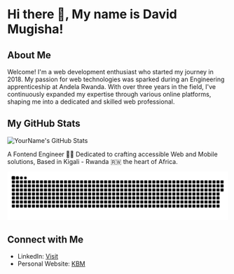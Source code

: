 # Hi there 👋, My name is David Mugisha!

## About Me
Welcome! I'm a web development enthusiast who started my journey in 2018. My passion for web technologies was sparked during an Engineering apprenticeship at Andela Rwanda. With over three years in the field, I've continuously expanded my expertise through various online platforms, shaping me into a dedicated and skilled web professional.
## My GitHub Stats
![YourName's GitHub Stats](https://github-readme-stats.vercel.app/api?username=kundwabruno&show_icons=true&theme=radical)
<!-- You can add your own widgets from https://github.com/anuraghazra/github-readme-stats or other sources as you like. -->
A Fontend Engineer 🧑‍💻 Dedicated to crafting accessible Web and Mobile solutions, Based in Kigali - Rwanda 🇷🇼 the heart of Africa.

<picture>
  <source  srcset="https://github.com/davidmugisha47/davidmugisha47/blob/output/github-contribution-grid-snake-dark.svg?palette=github-dark">
  <source  srcset="https://github.com/davidmugisha47/davidmugisha47/blob/output/github-contribution-grid-snake.svg">
  <img alt="github contribution grid snake animation" src="https://github.com/joshwambere/joshwambere/blob/output/github-contribution-grid-snake.svg">
</picture>

## Connect with Me
- LinkedIn: [Visit](https://www.linkedin.com/in/davidmugisha1/)
- Personal Website: [KBM](http://YourWebsite.com](https://www.davidmugisha.com/))

<!-- Feel free to add or remove any sections above to fit your profile. -->
